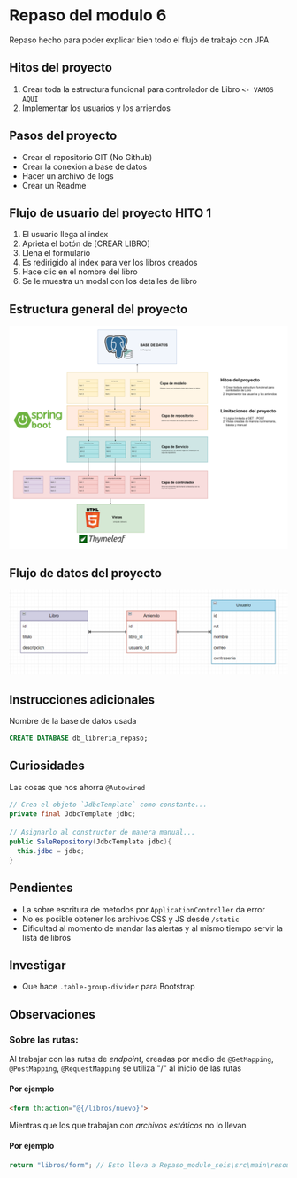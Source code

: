 # Repaso del modulo 6

Repaso hecho para poder explicar bien todo el flujo de trabajo con JPA

## Hitos del proyecto

1. Crear toda la estructura funcional para controlador de Libro `<- VAMOS AQUI`
2. Implementar los usuarios y los arriendos

## Pasos del proyecto

- Crear el repositorio GIT (No Github)
- Crear la conexión a base de datos
- Hacer un archivo de logs
- Crear un Readme

## Flujo de usuario del proyecto HITO 1

1. El usuario llega al index
2. Aprieta el botón de [CREAR LIBRO]
3. Llena el formulario
4. Es redirigido al index para ver los libros creados
5. Hace clic en el nombre del libro
6. Se le muestra un modal con los detalles de libro

## Estructura general del proyecto

![flujo_general](pictures/flujo-programa.png)

## Flujo de datos del proyecto

![database](image.png)

## Instrucciones adicionales

Nombre de la base de datos usada

```sql
CREATE DATABASE db_libreria_repaso;
```

## Curiosidades

Las cosas que nos ahorra `@Autowired`

```java
// Crea el objeto `JdbcTemplate` como constante...
private final JdbcTemplate jdbc;

// Asignarlo al constructor de manera manual...
public SaleRepository(JdbcTemplate jdbc){
  this.jdbc = jdbc;
}
```

## Pendientes

- La sobre escritura de metodos por `ApplicationController` da error
- No es posible obtener los archivos CSS y JS desde `/static`
- Dificultad al momento de mandar las alertas y al mismo tiempo servir la lista de libros

## Investigar

- Que hace `.table-group-divider` para Bootstrap

## Observaciones

### Sobre las rutas:

Al trabajar con las rutas de *endpoint*, creadas por medio de `@GetMapping`, `@PostMapping`, `@RequestMapping` se utiliza "/" al inicio de las rutas

#### Por ejemplo

```html
<form th:action="@{/libros/nuevo}">
```

Mientras que los que trabajan con *archivos estáticos* no lo llevan

#### Por ejemplo

```java
return "libros/form"; // Esto lleva a Repaso_modulo_seis\src\main\resources\templates\libros\form.html
```